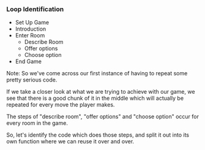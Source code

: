 ### Loop Identification

- Set Up Game
- Introduction
- Enter Room
	- Describe Room
	- Offer options
	- Choose option
- End Game

Note:
So we've come across our first instance of having to repeat some pretty serious code.

If we take a closer look at what we are trying to achieve with our game, we see that there is a good chunk of it in the middle which will actually be repeated for every move the player makes.

The steps of "describe room", "offer options" and "choose option" occur for every room in the game.

So, let's identify the code which does those steps, and split it out into its own function where we can reuse it over and over.